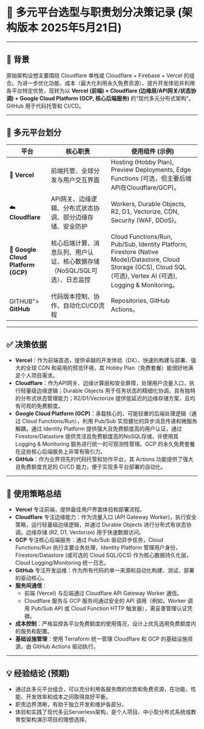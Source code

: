 # 🧠 多元平台选型与职责划分决策记录 (架构版本 2025年5月21日)

---

## 🎯 背景

原始架构设想主要围绕 Cloudflare 单栈或 Cloudflare + Firebase + Vercel 的组合。为进一步优化功能、成本（最大化利用永久免费资源）、提升开发体验并利用各平台特定优势，现转为以 **Vercel (前端) + Cloudflare (边缘层/API网关/状态协调) + Google Cloud Platform (GCP, 核心后端服务)** 的“现代多元分布式架构”。GitHub 用于代码托管和 CI/CD。

---

## 🧩 多元平台划分

| 平台                 | 核心职责                                                     | 使用组件 (示例)                                                                                                                               |
| -------------------- | ------------------------------------------------------------ | ------------------------------------------------------------------------------------------------------------------------------------------- |
| 🎨 **Vercel** | 前端托管、全球分发与用户交互界面                               | Hosting (Hobby Plan), Preview Deployments, Edge Functions (可选，但主要后端API在Cloudflare/GCP)。                                                 |
| ☁️ **Cloudflare** | API网关、边缘逻辑、分布式状态协调、部分边缘存储、安全防护         | Workers, Durable Objects, R2, D1, Vectorize, CDN, Security (WAF, DDoS)。                                                                        |
| 🚀 **Google Cloud Platform (GCP)** | 核心后端计算、消息队列、用户认证、核心数据存储（NoSQL/SQL可选）、日志监控 | Cloud Functions/Run, Pub/Sub, Identity Platform, Firestore (Native Mode)/Datastore, Cloud Storage (GCS), Cloud SQL (可选), Vertex AI (可选), Logging & Monitoring。 |
| GITHUB"> **GitHub** | 代码版本控制、协作、自动化CI/CD流程                          | Repositories, GitHub Actions。                                                                                                              |

---

## ✅ 决策依据

- **Vercel**：作为前端首选，提供卓越的开发体验（DX）、快速的构建与部署、强大的全球 CDN 和易用的预览环境，其 Hobby Plan（免费套餐）能很好地满足个人项目需求。
- **Cloudflare**：作为API网关、边缘计算层和安全屏障，处理用户流量入口，执行轻量级边缘逻辑；Durable Objects 用于任务状态的精细化协调，具有独特的分布式状态管理能力；R2/D1/Vectorize 提供低延迟的边缘存储方案，且均有可观的免费额度。
- **Google Cloud Platform (GCP)**：承载核心的、可能较重的后端处理逻辑（通过 Cloud Functions/Run），利用 Pub/Sub 实现健壮的异步消息传递和微服务解耦，通过 Identity Platform 提供强大且免费额度高的用户认证，通过 Firestore/Datastore 提供灵活且免费额度高的NoSQL存储，并使用其 Logging & Monitoring 服务进行统一的可观测性管理。GCP 的永久免费套餐在这些核心后端服务上非常有吸引力。
- **GitHub**：作为业界领先的代码托管和协作平台，其 Actions 功能提供了强大且免费额度充足的 CI/CD 能力，便于实现多平台部署的自动化。

---

## 📌 使用策略总结

- **Vercel** 专注前端，提供最佳用户界面体验和部署流程。
- **Cloudflare** 专注边缘能力：作为流量入口 (API Gateway Worker)，执行安全策略，运行轻量级边缘逻辑，并通过 Durable Objects 进行分布式有状态协调。边缘存储 (R2, D1, Vectorize) 用于快速数据访问。
- **GCP** 专注核心后端服务：通过 Pub/Sub 驱动异步任务，Cloud Functions/Run 执行主要业务处理，Identity Platform 管理用户身份，Firestore/Datastore (或可选的 Cloud SQL/GCS) 作为核心数据持久化层，Cloud Logging/Monitoring 统一日志。
- **GitHub** 专注开发运维：作为所有代码的单一来源和自动化构建、测试、部署的驱动核心。
- **服务间通信**：
    - 前端 (Vercel) 与后端通过 Cloudflare API Gateway Worker 通信。
    * Cloudflare 服务与 GCP 服务间通过安全的 API 调用（例如，Worker 调用 Pub/Sub API 或 Cloud Function HTTP 触发器），需妥善管理认证凭据。
- **成本控制**：严格监控各平台免费额度的使用情况，设计上优先选用免费额度内的服务和配置。
- **基础设施管理**：使用 Terraform 统一管理 Cloudflare 和 GCP 的基础设施资源，由 GitHub Actions 驱动执行。

---

## 💡 经验结论 (预期)

- 通过此多元平台组合，可以充分利用各服务商的优势和免费资源，在功能、性能、开发效率和成本之间取得良好平衡。
- 职责边界清晰，有助于独立开发和维护各部分。
- 体验和实践了现代多云Serverless架构，是个人项目、中小型分布式系统或教育型架构演示项目的理想选择。